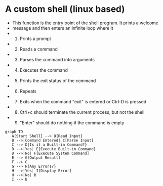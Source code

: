 # A custom shell (linux based)
 * This function is the entry point of the shell program. It prints a welcome
 * message and then enters an infinite loop where it
 *  1. Prints a prompt
 *  2. Reads a command
 *  3. Parses the command into arguments
 *  4. Executes the command
 *  5. Prints the exit status of the command
 *  6. Repeats
 *  7. Exits when the command "exit" is entered or Ctrl-D is pressed
 *  8. Ctrl+c should terminate the current process, but not the shell
 *  9. "Enter" should do nothing if the command is empty


 ```mermaid
 graph TD
    A[Start Shell] --> B{Read Input}
    B -->|Command Entered| C[Parse Input]
    C --> D{Is it a Built-in Command?}
    D -->|Yes| E[Execute Built-in Command]
    D -->|No| F[Execute System Command]
    E --> G[Output Result]
    F --> G
    G --> H{Any Errors?}
    H -->|Yes| I[Display Error]
    H -->|No| B
    I --> B
 ```